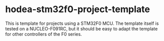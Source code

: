 # hodea-stm32f0-project-template

This is template for projects using a STM32F0 MCU. The template itself is
tested on a NUCLEO-F091RC, but it should be easy to adapt the template
for other controllers of the F0 series.

